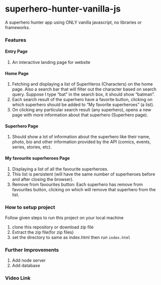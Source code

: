 # superhero-hunter-vanilla-js
A superhero hunter app using ONLY vanilla javascript, no libraries or frameworks.
### Features
#### Entry Page
1. An interactive landing page for website 
#### Home Page
1. Fetching and displaying a list of SuperHeros (Characters) on the home page. Also a search bar that will filter out the character based on search query. Suppose I type “bat” in the search box, it should show “batman”.
2. Each search result of the superhero have a favorite button, clicking on which superhero should be added to “My favorite superheroes” (a list).
3. On clicking any particular search result (any superhero), opens a new page with more information about that superhero (Superhero page).
#### Superhero Page
1. Should show a lot of information about the superhero like their name, photo, bio and other information provided by the API (comics, events, series, stories, etc).
#### My favourite superheroes Page
1. Displaying a list of all the favourite superheroes.
2. This list is persistent (will have the same number of superheroes before and after closing the browser).
3. Remove from favourites button: Each superhero has remove from favourites button, clicking on which will remove that superhero from the list.


### How to setup project
Follow given steps to run this project on your local machine
1. clone this repository or download zip file
2. Extract the zip file(for zip files)
3. set the directory to same as index.html then run
```index.html```

### Further Improvements
1. Add node server
2. Add database

### Video Link
